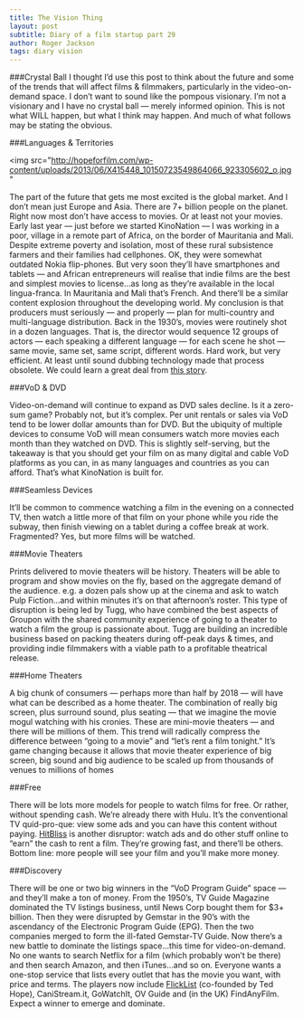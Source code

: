 ```yaml
---
title: The Vision Thing
layout: post
subtitle: Diary of a film startup part 29
author: Roger Jackson
tags: diary vision
---
```

###Crystal Ball
I thought I’d use this post to think about the future and some of the trends that will affect films & filmmakers, particularly in the video-on-demand space. I don’t want to sound like the pompous visionary. I’m not a visionary and I have no crystal ball —  merely informed opinion. This is not what WILL happen, but what I think may happen. And much of what follows may be stating the obvious.

###Languages & Territories

<img src="http://hopeforfilm.com/wp-content/uploads/2013/06/X415448_10150723549864066_923305602_o.jpg"

The part of the future that gets me most excited is the global market. And I don’t mean just Europe and Asia. There are 7+ billion people on the planet. Right now most don’t have access to movies. Or at least not your movies. Early last year — just before we started KinoNation — I was working in a poor, village in a remote part of Africa, on the border of Mauritania and Mali. Despite extreme poverty and isolation, most of these rural subsistence farmers and their families had cellphones. OK, they were somewhat outdated Nokia flip-phones. But very soon they’ll have smartphones and tablets — and African entrepreneurs will realise that indie films are the best and simplest movies to license…as long as they’re available in the local lingua-franca. In Mauritania and Mali that’s French. And there’ll be a similar content explosion throughout the developing world. My conclusion is that producers must seriously — and properly — plan for multi-country and multi-language distribution. Back in the 1930’s, movies were routinely shot in a dozen languages. That is, the director would sequence 12 groups of actors — each speaking a different language — for each scene he shot — same movie, same set, same script, different words. Hard work, but very efficient. At least until sound dubbing technology made that process obsolete. We could learn a great deal from <a href="http://books.google.com/books?id=_v2Uir0H4ZQC&pg=PA92&lpg=PA92&dq=hollywood+MULTIPLE+LANGUAGE+VERSIONS&source=bl&ots=iAZSxPxGAR&sig=XNG_88xYHVesaazduuHkut_xWGI&hl=en&sa=X&ei=XSG4UbWsPM7qiQLEvID4Dw&ved=0CFUQ6AEwBg#v=onepage&q=hollywood%20MULTIPLE%20LANGUAGE%20VERSIONS&f=false">this story</a>.

###VoD & DVD

Video-on-demand will continue to expand as DVD sales decline. Is it a zero-sum game? Probably not, but it’s complex. Per unit rentals or sales via VoD tend to be lower dollar amounts than for DVD. But the ubiquity of multiple devices to consume VoD will mean consumers watch more movies each month than they watched on DVD. This is slightly self-serving, but the takeaway is that you should get your film on as many digital and cable VoD platforms as you can, in as many languages and countries as you can afford. That’s what KinoNation is built for.

###Seamless Devices

It’ll be common to commence watching a film in the evening on a connected TV, then watch a little more of that film on your phone while you ride the subway, then finish viewing on a tablet during a coffee break at work. Fragmented? Yes, but more films will be watched.

###Movie Theaters

Prints delivered to movie theaters will be history. Theaters will be able to program and show movies on the fly, based on the aggregate demand of the audience. e.g. a dozen pals show up at the cinema and ask to watch Pulp Fiction…and within minutes it’s on that afternoon’s roster. This type of disruption is being led by Tugg, who have combined the best aspects of Groupon with the shared community experience of going to a theater to watch a film the group is passionate about. Tugg are building an incredible business based on packing theaters during off-peak days & times, and providing indie filmmakers with a viable path to a profitable theatrical release.

###Home Theaters

A big chunk of consumers — perhaps more than half by 2018 — will have what can be described as a home theater. The combination of really big screen, plus surround sound, plus seating — that we imagine the movie mogul watching with his cronies. These are mini-movie theaters — and there will be millions of them. This trend will radically compress the difference between “going to a movie” and “let’s rent a film tonight.” It’s game changing because it allows that movie theater experience of big screen, big sound and big audience to be scaled up from thousands of venues to millions of homes

###Free

There will be lots more models for people to watch films for free. Or rather, without spending cash. We’re already there with Hulu. It’s the conventional TV quid-pro-que: view some ads and you can have this content without paying. <a href="http://www.hitbliss.com/">HitBliss</a> is another disruptor: watch ads and do other stuff online to “earn” the cash to rent a film. They’re growing fast, and there’ll be others. Bottom line: more people will see your film and you’ll make more money.

###Discovery

There will be one or two big winners in the “VoD Program Guide” space — and they’ll make a ton of money. From the 1950’s, TV Guide Magazine dominated the TV listings business, until News Corp bought them for $3+ billion. Then they were disrupted by Gemstar in the 90’s with the ascendancy of the Electronic Program Guide (EPG). Then the two companies merged to form the ill-fated Gemstar-TV Guide.  Now there’s a new battle to dominate the listings space…this time for video-on-demand. No one wants to search Netflix for a film (which probably won’t be there) and then search Amazon, and then iTunes…and so on. Everyone wants a one-stop service that lists every outlet that has the movie you want, with price and terms. The players now include <a href="http://www.flicklist.com/">FlickList</a> (co-founded by Ted Hope), CaniStream.it, GoWatchIt, OV Guide and (in the UK) FindAnyFilm. Expect a winner to emerge and dominate.
